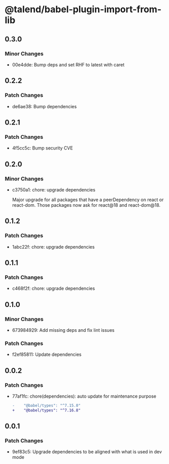 # @talend/babel-plugin-import-from-lib

## 0.3.0

### Minor Changes

- 00e4dde: Bump deps and set RHF to latest with caret

## 0.2.2

### Patch Changes

- de6ae38: Bump dependencies

## 0.2.1

### Patch Changes

- 4f5cc5c: Bump security CVE

## 0.2.0

### Minor Changes

- c3750a1: chore: upgrade dependencies

  Major upgrade for all packages that have a peerDependency on react or react-dom. Those packages now ask for react@18 and react-dom@18.

## 0.1.2

### Patch Changes

- 1abc22f: chore: upgrade dependencies

## 0.1.1

### Patch Changes

- c468f2f: chore: upgrade dependencies

## 0.1.0

### Minor Changes

- 673984929: Add missing deps and fix lint issues

### Patch Changes

- f2ef85811: Update dependencies

## 0.0.2

### Patch Changes

- 77af1fc: chore(dependencies): auto update for maintenance purpose

  ```diff
  -    "@babel/types": "^7.15.0"
  +    "@babel/types": "^7.16.8"
  ```

## 0.0.1

### Patch Changes

- 9ef83c5: Upgrade dependencies to be aligned with what is used in dev mode
